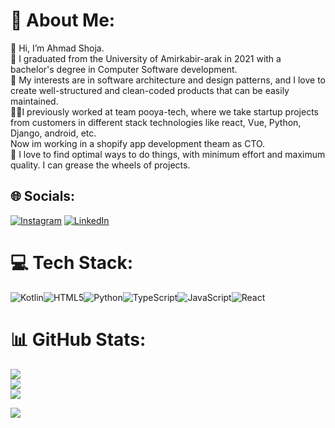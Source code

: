 # 💫 About Me:
👋 Hi, I’m Ahmad Shoja.<br>👀 I graduated from the University of Amirkabir-arak in 2021 with a bachelor's degree in Computer Software development.<br>🌱 My interests are in software architecture and design patterns, and I love to create well-structured and clean-coded products that can be easily maintained.<br>🧑‍💻I previously worked at team pooya-tech, where we take startup projects from customers in different stack technologies like react, Vue, Python, Django, android, etc.<br>Now im working in a shopify app development theam as CTO.<br>💞️ I love to find optimal ways to do things, with minimum effort and maximum quality. I can grease the wheels of projects.<br>


## 🌐 Socials:
[![Instagram](https://img.shields.io/badge/Instagram-%23E4405F.svg?logo=Instagram&logoColor=white)](https://instagram.com/ahmadmsh9999) [![LinkedIn](https://img.shields.io/badge/LinkedIn-%230077B5.svg?logo=linkedin&logoColor=white)](https://www.linkedin.com/in/ahmad-shoja/)

# 💻 Tech Stack:
![Kotlin](https://img.shields.io/badge/kotlin-%230095D5.svg?style=for-the-badge&logo=kotlin&logoColor=white)![HTML5](https://img.shields.io/badge/html5-%23E34F26.svg?style=for-the-badge&logo=html5&logoColor=white)![Python](https://img.shields.io/badge/python-3670A0?style=for-the-badge&logo=python&logoColor=ffdd54)![TypeScript](https://img.shields.io/badge/typescript-%23007ACC.svg?style=for-the-badge&logo=typescript&logoColor=white)![JavaScript](https://img.shields.io/badge/javascript-%23efd81d.svg?style=for-the-badge&logo=javascript&logoColor=white)![React](https://img.shields.io/badge/react-%2320232a.svg?style=for-the-badge&logo=react&logoColor=%2361DAFB) 
# 📊 GitHub Stats:
![](https://github-readme-stats.vercel.app/api?username=ahmad-shoja&theme=monokai&hide_border=false&include_all_commits=false&count_private=false)<br/>
![](https://github-readme-streak-stats.herokuapp.com/?user=ahmad-shoja&theme=monokai&hide_border=false)<br/>
![](https://github-readme-stats.vercel.app/api/top-langs/?username=ahmad-shoja&theme=monokai&hide_border=false&include_all_commits=false&count_private=false&layout=compact)


[![](https://visitcount.itsvg.in/api?id=ahmad-shoja&icon=0&color=4)](https://visitcount.itsvg.in)

<!-- Proudly created with GPRM ( https://gprm.itsvg.in ) -->
